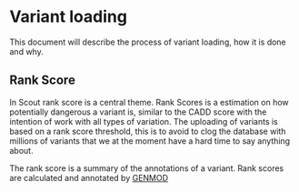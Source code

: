 # Variant loading

This document will describe the process of variant loading, how it is done and why.

## Rank Score

In Scout rank score is a central theme. Rank Scores is a estimation on how potentially dangerous a variant is, similar to the CADD score with the intention of work with all types of variation. 
The uploading of variants is based on a rank score threshold, this is to avoid to clog the database with millions of variants that we at the moment have a hard time to say anything about.

The rank score is a summary of the annotations of a variant. Rank scores are calculated and annotated by [GENMOD][genmod]

[genmod]: https://github.com/moonso/genmod
